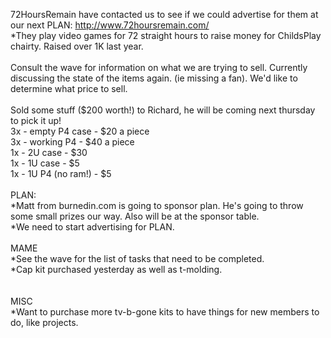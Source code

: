 72HoursRemain have contacted us to see if we could advertise for them at our next PLAN: http://www.72hoursremain.com/<br />
*They play video games for 72 straight hours to raise money for ChildsPlay chairty. Raised over 1K last year. <br />
<br />
Consult the wave for information on what we are trying to sell. Currently discussing the state of the items again. (ie missing a fan). We'd like to determine what price to sell. <br />
<br />
Sold some stuff ($200 worth!) to Richard, he will be coming next thursday to pick it up!<br />
3x - empty P4 case - $20 a piece<br />
3x - working P4 - $40 a piece<br />
1x - 2U case - $30<br />
1x - 1U case - $5<br />
1x - 1U P4 (no ram!) - $5<br />
<br />
PLAN:<br />
*Matt from burnedin.com is going to sponsor plan. He's going to throw some small prizes our way. Also will be at the sponsor table. <br />
*We need to start advertising for PLAN.<br />
<br />
MAME<br />
*See the wave for the list of tasks that need to be completed. <br />
*Cap kit purchased yesterday as well as t-molding. <br />
<br />
<br />
MISC<br />
*Want to purchase more tv-b-gone kits to have things for new members to do, like projects. <br />

